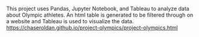 This project uses Pandas, Jupyter Notebook, and Tableau to analyze data about Olympic athletes. An html table is generated to be filtered through on a website and Tableau is used to visualize the data.
https://chaseroldan.github.io/project-olympics/project-olympics.html
